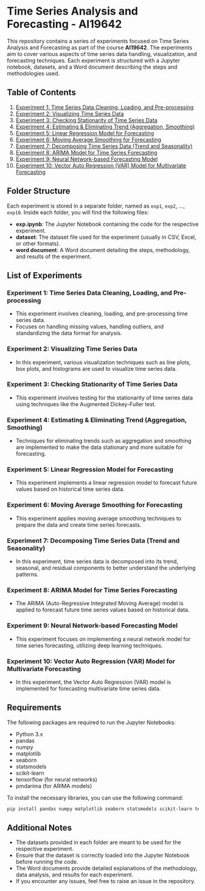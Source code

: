 # Time Series Analysis and Forecasting - AI19642

This repository contains a series of experiments focused on Time Series Analysis and Forecasting as part of the course **AI19642**. The experiments aim to cover various aspects of time series data handling, visualization, and forecasting techniques. Each experiment is structured with a Jupyter notebook, datasets, and a Word document describing the steps and methodologies used.

## Table of Contents

1. [Experiment 1: Time Series Data Cleaning, Loading, and Pre-processing](#https://github.com/Abiney-Yadav/Time-Series-and-Forecasting/tree/main/exp1)
2. [Experiment 2: Visualizing Time Series Data](#experiment-2)
3. [Experiment 3: Checking Stationarity of Time Series Data](#experiment-3)
4. [Experiment 4: Estimating & Eliminating Trend (Aggregation, Smoothing)](#experiment-4)
5. [Experiment 5: Linear Regression Model for Forecasting](#experiment-5)
6. [Experiment 6: Moving Average Smoothing for Forecasting](#experiment-6)
7. [Experiment 7: Decomposing Time Series Data (Trend and Seasonality)](#experiment-7)
8. [Experiment 8: ARIMA Model for Time Series Forecasting](#experiment-8)
9. [Experiment 9: Neural Network-based Forecasting Model](#experiment-9)
10. [Experiment 10: Vector Auto Regression (VAR) Model for Multivariate Forecasting](#experiment-10)

## Folder Structure

Each experiment is stored in a separate folder, named as `exp1`, `exp2`, ..., `exp10`. Inside each folder, you will find the following files:

- **exp.ipynb**: The Jupyter Notebook containing the code for the respective experiment.
- **dataset**: The dataset file used for the experiment (usually in CSV, Excel, or other formats).
- **word document**: A Word document detailing the steps, methodology, and results of the experiment.

## List of Experiments

### Experiment 1: Time Series Data Cleaning, Loading, and Pre-processing
- This experiment involves cleaning, loading, and pre-processing time series data.
- Focuses on handling missing values, handling outliers, and standardizing the data format for analysis.

### Experiment 2: Visualizing Time Series Data
- In this experiment, various visualization techniques such as line plots, box plots, and histograms are used to visualize time series data.

### Experiment 3: Checking Stationarity of Time Series Data
- This experiment involves testing for the stationarity of time series data using techniques like the Augmented Dickey-Fuller test.

### Experiment 4: Estimating & Eliminating Trend (Aggregation, Smoothing)
- Techniques for eliminating trends such as aggregation and smoothing are implemented to make the data stationary and more suitable for forecasting.

### Experiment 5: Linear Regression Model for Forecasting
- This experiment implements a linear regression model to forecast future values based on historical time series data.

### Experiment 6: Moving Average Smoothing for Forecasting
- This experiment applies moving average smoothing techniques to prepare the data and create time series forecasts.

### Experiment 7: Decomposing Time Series Data (Trend and Seasonality)
- In this experiment, time series data is decomposed into its trend, seasonal, and residual components to better understand the underlying patterns.

### Experiment 8: ARIMA Model for Time Series Forecasting
- The ARIMA (Auto-Regressive Integrated Moving Average) model is applied to forecast future time series values based on historical data.

### Experiment 9: Neural Network-based Forecasting Model
- This experiment focuses on implementing a neural network model for time series forecasting, utilizing deep learning techniques.

### Experiment 10: Vector Auto Regression (VAR) Model for Multivariate Forecasting
- In this experiment, the Vector Auto Regression (VAR) model is implemented for forecasting multivariate time series data.

## Requirements

The following packages are required to run the Jupyter Notebooks:

- Python 3.x
- pandas
- numpy
- matplotlib
- seaborn
- statsmodels
- scikit-learn
- tensorflow (for neural networks)
- pmdarima (for ARIMA models)

To install the necessary libraries, you can use the following command:

```bash
pip install pandas numpy matplotlib seaborn statsmodels scikit-learn tensorflow pmdarima
```
## Additional Notes
- The datasets provided in each folder are meant to be used for the respective experiment.
- Ensure that the dataset is correctly loaded into the Jupyter Notebook before running the code.
- The Word documents provide detailed explanations of the methodology, data analysis, and results for each experiment.
- If you encounter any issues, feel free to raise an issue in the repository.
